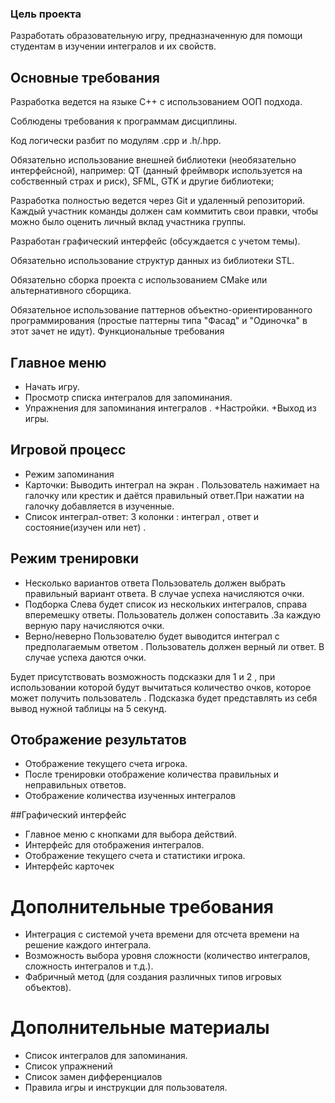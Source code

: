 ### Цель проекта
Разработать образовательную игру, предназначенную для помощи студентам в изучении интегралов и их свойств.

## Основные требования

Разработка ведется на языке C++ с использованием ООП подхода.

Соблюдены требования к программам дисциплины.

Код логически разбит по модулям .cpp и .h/.hpp.

Обязательно использование внешней библиотеки (необязательно интерфейсной), например: QT (данный фреймворк используется на собственный страх и риск), SFML, GTK и другие библиотеки;

Разработка полностью ведется через Git и удаленный репозиторий. Каждый участник команды должен сам коммитить свои правки, чтобы можно было оценить личный вклад участника группы.

Разработан графический интерфейс (обсуждается с учетом темы).

Обязательно использование структур данных из библиотеки STL.

Обязательно сборка проекта с использованием CMake или альтернативного сборщика.

Обязательное использование паттернов объектно-ориентированного программирования (простые паттерны типа "Фасад" и "Одиночка" в этот зачет не идут).
Функциональные требования

## Главное меню
+ Начать игру.
+ Просмотр списка интегралов для запоминания.
+ Упражнения для запоминания интегралов .
+Настройки.
+Выход из игры.

## Игровой процесс
+ Режим запоминания
+ Карточки:
Выводить интеграл на экран . Пользователь нажимает на галочку или крестик и даётся правильный ответ.При нажатии на галочку добавляется в изученные.   
+ Список интеграл-ответ:
3 колонки : интеграл , ответ и состояние(изучен или нет) . 

## Режим тренировки
+ Несколько вариантов ответа
Пользователь должен выбрать правильный вариант ответа. В случае успеха начисляются очки. 
+ Подборка
Слева будет список из нескольких интегралов, справа вперемешку ответы. Пользователь должен сопоставить .За каждую верную пару начисляются очки.
+ Верно/неверно
Пользователю будет выводится интеграл с предполагаемым ответом . Пользователь должен верный ли ответ. В случае успеха даются очки. 

Будет присутствовать возможность подсказки для 1 и 2 , при использовании которой будут вычитаться количество очков, которое может получить пользователь . Подсказка будет представлять из себя вывод нужной таблицы на 5 секунд. 

## Отображение результатов
+ Отображение текущего счета игрока.
+ После тренировки отображение количества правильных и неправильных ответов.
+ Отображение количества изученных интегралов 

##Графический интерфейс
+ Главное меню с кнопками для выбора действий.
+ Интерфейс для отображения интегралов.
+ Отображение текущего счета и статистики игрока.
+ Интерфейс карточек

# Дополнительные требования
+ Интеграция с системой учета времени для отсчета времени на решение каждого интеграла.
+ Возможность выбора уровня сложности (количество интегралов, сложность интегралов и т.д.).
+ Фабричный метод (для создания различных типов игровых объектов).

# Дополнительные материалы
+ Список интегралов для запоминания.
+ Список упражнений 
+ Список замен дифференциалов 
+ Правила игры и инструкции для пользователя.


